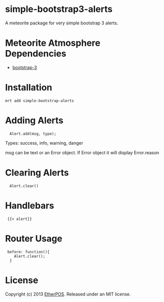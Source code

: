 # simple-bootstrap3-alerts

A meteorite package for very simple bootstrap 3 alerts.

# Meteorite Atmosphere Dependencies
* [bootstrap-3](https://atmosphere.meteor.com/package/bootstrap-3 "bootstrap-e")

# Installation

    mrt add simple-bootstrap-alerts

# Adding Alerts

```
  Alert.add(msg, type);

```

Types: success, info, warning, danger

msg can be text or an Error object.  If Error object it will display Error.reason

# Clearing Alerts

```
  Alert.clear()
```

# Handlebars 

```
 {{> alert}}
```

# Router Usage
 
```
 before: function(){
    Alert.clear();
  }
```

# License
Copyright (c) 2013 [EtherPOS](http://www.etherpos.com/ "EtherPOS, LLC"). Released under an MIT license.
